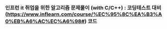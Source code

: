 ### 인프런 it 취업을 위한 알고리즘 문제풀이 (with C/C++) : 코딩테스트 대비(https://www.inflearn.com/course/%EC%95%8C%EA%B3%A0%EB%A6%AC%EC%A6%98#) 코드
